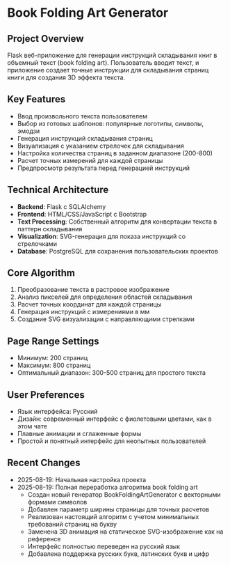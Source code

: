 # Book Folding Art Generator

## Project Overview
Flask веб-приложение для генерации инструкций складывания книг в объемный текст (book folding art). Пользователь вводит текст, и приложение создает точные инструкции для складывания страниц книги для создания 3D эффекта текста.

## Key Features
- Ввод произвольного текста пользователем
- Выбор из готовых шаблонов: популярные логотипы, символы, эмодзи
- Генерация инструкций складывания страниц
- Визуализация с указанием стрелочек для складывания
- Настройка количества страниц в заданном диапазоне (200-800)
- Расчет точных измерений для каждой страницы
- Предпросмотр результата перед генерацией инструкций

## Technical Architecture
- **Backend**: Flask с SQLAlchemy
- **Frontend**: HTML/CSS/JavaScript с Bootstrap
- **Text Processing**: Собственный алгоритм для конвертации текста в паттерн складывания
- **Visualization**: SVG-генерация для показа инструкций со стрелочками
- **Database**: PostgreSQL для сохранения пользовательских проектов

## Core Algorithm
1. Преобразование текста в растровое изображение
2. Анализ пикселей для определения областей складывания
3. Расчет точных координат для каждой страницы
4. Генерация инструкций с измерениями в мм
5. Создание SVG визуализации с направляющими стрелками

## Page Range Settings
- Минимум: 200 страниц
- Максимум: 800 страниц
- Оптимальный диапазон: 300-500 страниц для простого текста

## User Preferences
- Язык интерфейса: Русский
- Дизайн: современный интерфейс с фиолетовыми цветами, как в этом чате
- Плавные анимации и сглаженные формы
- Простой и понятный интерфейс для неопытных пользователей

## Recent Changes
- 2025-08-19: Начальная настройка проекта
- 2025-08-19: Полная переработка алгоритма book folding art
  - Создан новый генератор BookFoldingArtGenerator с векторными формами символов
  - Добавлен параметр ширины страницы для точных расчетов
  - Реализован настоящий алгоритм с учетом минимальных требований страниц на букву
  - Заменена 3D анимация на статическое SVG-изображение как на референсе
  - Интерфейс полностью переведен на русский язык
  - Добавлена поддержка русских букв, латинских букв и цифр